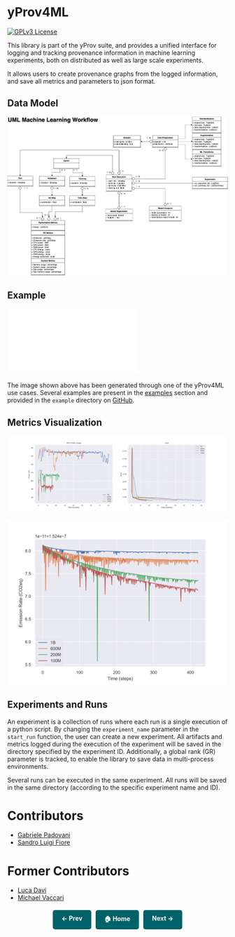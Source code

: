 # yProv4ML

[![GPLv3 License](https://img.shields.io/badge/License-GPL%20v3-yellow.svg)](https://opensource.org/licenses/)

This library is part of the yProv suite, and provides a unified interface for logging and tracking provenance information in machine learning experiments, both on distributed as well as large scale experiments. 

It allows users to create provenance graphs from the logged information, and save all metrics and parameters to json format.

## Data Model

![Data Model](./assets/prov4ml.datamodel.png)

## Example

![Example](./assets/prov_HCS-BA_small.pdf)

The image shown above has been generated through one of the yProv4ML use cases. Several examples are present in the [examples](./examples.md) section and provided in the ```example``` directory on [GitHub](https://github.com/HPCI-Lab/yProvML).

## Metrics Visualization

![Loss and GPU Usage](./assets/System_Metrics.png)

![Emission Rate](./assets/Emission_Rate.png) 

## Experiments and Runs

An experiment is a collection of runs where each run is a single execution of a python script. 
By changing the ```experiment_name``` parameter in the ```start_run``` function, the user can create a new experiment. 
All artifacts and metrics logged during the execution of the experiment will be saved in the directory specified by the experiment ID. Additionally, a global rank (GR) parameter is tracked, to enable the library to save data in multi-process environments.  

Several runs can be executed in the same experiment. All runs will be saved in the same directory (according to the specific experiment name and ID).

# Contributors

- [Gabriele Padovani](https://github.com/lelepado01)
- [Sandro Luigi Fiore](https://github.com/sandrofioretn)

# Former Contributors
- [Luca Davi](https://github.com/lucadavii)
- [Michael Vaccari]()

<div style="display: flex; justify-content: center; gap: 10px; margin-top: 20px;">
    <a href="." style="text-decoration: none; background-color: #006269; color: white; padding: 10px 20px; border-radius: 5px; font-weight: bold; transition: 0.3s;">← Prev</a>
    <a href="." style="text-decoration: none; background-color: #006269; color: white; padding: 10px 20px; border-radius: 5px; font-weight: bold; transition: 0.3s;">🏠 Home</a>
    <a href="installation.md" style="text-decoration: none; background-color: #006269; color: white; padding: 10px 20px; border-radius: 5px; font-weight: bold; transition: 0.3s;">Next →</a>
</div>
